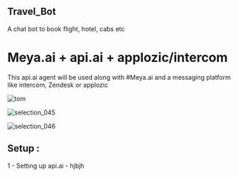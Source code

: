 ## Travel_Bot
A chat bot to book flight, hotel, cabs etc

# Meya.ai + api.ai + applozic/intercom
This api.ai agent will be used along with #Meya.ai and a messaging platform like intercom, Zendesk or applozic

![tom](https://user-images.githubusercontent.com/17767383/29006341-4f70fba2-7b0b-11e7-9f44-30ada160a471.png)

![selection_045](https://user-images.githubusercontent.com/17767383/28778124-9d2a280e-761b-11e7-9f89-6cbcee6c12cd.png)

![selection_046](https://user-images.githubusercontent.com/17767383/28778138-ab806512-761b-11e7-840e-16833296becf.png)

## Setup :

1 - Setting up api.ai
    - hjbjh
